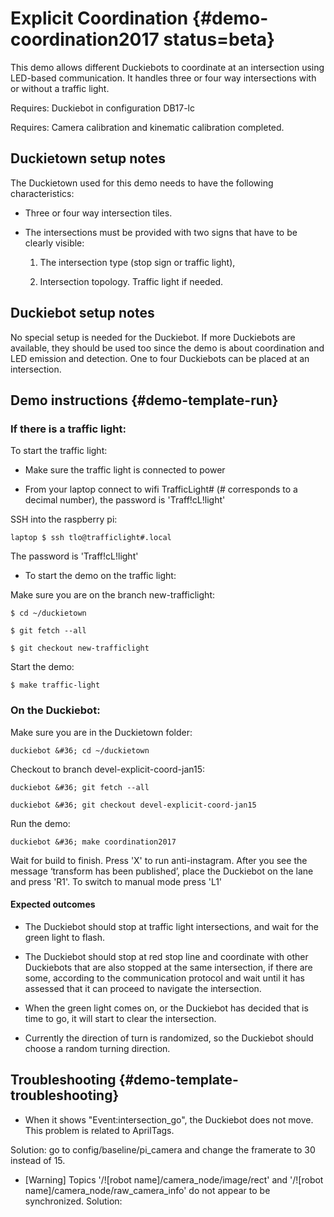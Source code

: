 # Explicit Coordination {#demo-coordination2017 status=beta}

This demo allows different Duckiebots to coordinate at an intersection using LED-based communication. It handles three or four way intersections with or without a traffic light.


<div class='requirements' markdown="1">

Requires: Duckiebot in configuration DB17-lc

Requires: Camera calibration and kinematic calibration completed.

</div>


## Duckietown setup notes

The Duckietown used for this demo needs to have the following characteristics:

* Three or four way intersection tiles.
* The intersections must be provided with two signs that have to be clearly visible:

  1) The intersection type (stop sign or traffic light),

  2) Intersection topology. Traffic light if needed.

## Duckiebot setup notes

No special setup is needed for the Duckiebot. If more Duckiebots are available, they should be used too since the demo is about coordination and LED emission and detection. One to four Duckiebots can be placed at an intersection.


## Demo instructions {#demo-template-run}

### If there is a traffic light:

To start the traffic light:

* Make sure the traffic light is connected to power

* From your laptop connect to wifi TrafficLight# (# corresponds to a decimal number), the password is 'Traff!cL!light'

SSH into the raspberry pi:

    laptop $ ssh tlo@trafficlight#.local

The password is 'Traff!cL!light'

* To start the demo on the traffic light:

Make sure you are on the branch new-trafficlight:

    $ cd ~/duckietown

    $ git fetch --all

    $ git checkout new-trafficlight

Start the demo:

    $ make traffic-light



### On the Duckiebot:

Make sure you are in the Duckietown folder:

    duckiebot &#36; cd ~/duckietown

Checkout to branch devel-explicit-coord-jan15:

    duckiebot &#36; git fetch --all

    duckiebot &#36; git checkout devel-explicit-coord-jan15

Run the demo:

    duckiebot &#36; make coordination2017


Wait for build to finish. Press 'X' to run anti-instagram. After you see the message ‘transform
has been published’, place the Duckiebot on the lane and press 'R1'. To switch to manual mode press 'L1'

#### Expected outcomes


* The Duckiebot should stop at traffic light intersections, and wait for the green light to flash.

* The Duckiebot should stop at red stop line and coordinate with other Duckiebots that are also stopped at the same intersection, if there are some, according to the communication protocol and wait until it has assessed that it can proceed to navigate the intersection.

* When the green light comes on, or the Duckiebot has decided that is time to go, it will start to clear the intersection.

* Currently the direction of turn is randomized, so the Duckiebot should choose a random turning direction.



## Troubleshooting {#demo-template-troubleshooting}

* When it shows "Event:intersection_go", the Duckiebot does not move. This problem is related to AprilTags.

Solution: go to config/baseline/pi_camera and change the framerate to 30 instead of 15.

* [Warning] Topics '/![robot name]/camera_node/image/rect' and '/![robot name]/camera_node/raw_camera_info' do not appear to be synchronized.
Solution:
